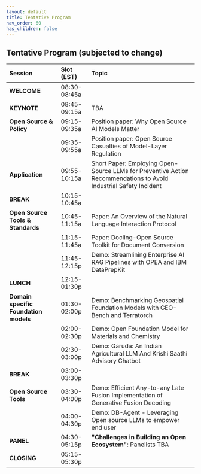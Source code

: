 ```yaml
---
layout: default
title: Tentative Program
nav_order: 60
has_children: false
---
```


## Tentative Program (subjected to change)



|Session  |Slot (EST)   | Topic |
| :------- | :-------- |  :-------- |
|**WELCOME** |08:30-08:45a | |
|**KEYNOTE** |08:45-09:15a |TBA | 
|**Open Source & Policy** |09:15-09:35a | Position paper: Why Open Source AI Models Matter|
| |09:35-09:55a|  Position paper: Open Source Casualties of Model-Layer Regulation |
|**Application** |09:55-10:15a|Short Paper: Employing Open-Source LLMs for Preventive Action Recommendations to Avoid Industrial Safety Incident|
|**BREAK** |10:15-10:45a|  |
|**Open Source Tools & Standards** |10:45-11:15a| Paper: An Overview of the Natural Language Interaction Protocol|
| |11:15-11:45a | Paper: Docling-Open Source Toolkit for Document Conversion |
| |11:45-12:15p| Demo: Streamlining Enterprise AI RAG Pipelines with OPEA and IBM DataPrepKit |
|**LUNCH** |12:15-01:30p|  |
|**Domain specific Foundation models**  |01:30-02:00p | Demo: Benchmarking Geospatial Foundation Models with GEO-Bench and Terratorch|
| |02:00-02:30p | Demo: Open Foundation Model for Materials and Chemistry|
| |02:30-03:00p | Demo: Garuda: An Indian Agricultural LLM And Krishi Saathi Advisory Chatbot|
|**BREAK** |03:00-03:30p | |
|**Open Source Tools** |03:30-04:00p | Demo: Efficient Any-to-any Late Fusion Implementation of Generative Fusion Decoding |
| |04:00-04:30p |Demo: DB-Agent - Leveraging Open source LLMs to empower end user |
|**PANEL** |04:30-05:15p | **"Challenges in Building an Open Ecosystem"**: Panelists TBA |
|**CLOSING** |05:15-05:30p |  |

